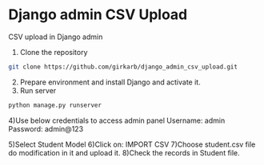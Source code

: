 # Django admin CSV Upload
CSV upload in Django admin

1) Clone the repository
```bash
git clone https://github.com/girkarb/django_admin_csv_upload.git
```
2) Prepare environment and install Django and activate it.
3) Run server 
```bash
python manage.py runserver
``` 
4)Use below credentials to access admin panel
Username: admin
Password: admin@123

5)Select Student Model 
6)Click on: IMPORT CSV
7)Choose student.csv file do modification in it and upload it.
8)Check the records in Student file.
